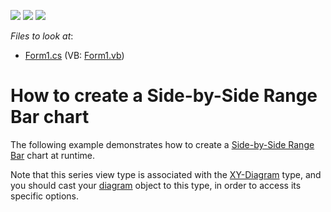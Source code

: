 <!-- default badges list -->
![](https://img.shields.io/endpoint?url=https://codecentral.devexpress.com/api/v1/VersionRange/128573818/14.2.3%2B)
[![](https://img.shields.io/badge/Open_in_DevExpress_Support_Center-FF7200?style=flat-square&logo=DevExpress&logoColor=white)](https://supportcenter.devexpress.com/ticket/details/E1221)
[![](https://img.shields.io/badge/📖_How_to_use_DevExpress_Examples-e9f6fc?style=flat-square)](https://docs.devexpress.com/GeneralInformation/403183)
<!-- default badges end -->
<!-- default file list -->
*Files to look at*:

* [Form1.cs](./CS/Series_SideBySideRangeBarChart/Form1.cs) (VB: [Form1.vb](./VB/Series_SideBySideRangeBarChart/Form1.vb))
<!-- default file list end -->
# How to create a Side-by-Side Range Bar chart

The following example demonstrates how to create a [Side-by-Side Range Bar](https://docs.devexpress.com/WindowsForms/2985/controls-and-libraries/chart-control/series-views/2d-series-views/bar-series-views/side-by-side-range-bar-chart?p=netframework) chart at runtime.

Note that this series view type is associated with the [XY-Diagram](https://docs.devexpress.com/WindowsForms/5908/controls-and-libraries/chart-control/diagram/xy-diagram?p=netframework) type, and you should cast your [diagram](https://docs.devexpress.com/WindowsForms/DevExpress.XtraCharts.ChartControl.Diagram?p=netframework) object to this type, in order to access its specific options.
